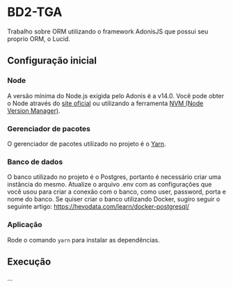 # BD2-TGA
Trabalho sobre ORM utilizando o framework AdonisJS que possui seu proprio ORM, o Lucid.

## Configuração inicial

### Node
A versão mínima do Node.js exigida pelo Adonis é a v14.0. Você pode obter o Node através do [site oficial](https://nodejs.org/en/) ou utilizando a ferramenta [NVM (Node Version Manager)](https://github.com/nvm-sh/nvm).

### Gerenciador de pacotes
O gerenciador de pacotes utilizado no projeto é o [Yarn](https://yarnpkg.com/).

### Banco de dados
O banco utilizado no projeto é o Postgres, portanto é necessário criar uma instância do mesmo. Atualize o arquivo .env com as configurações que você usou para criar a conexão com o banco, como user, password, porta e nome do banco. Se quiser criar o banco utilizando Docker, sugiro seguir o seguinte artigo: https://hevodata.com/learn/docker-postgresql/

### Aplicação
Rode o comando `yarn` para instalar as dependências.

## Execução
...
